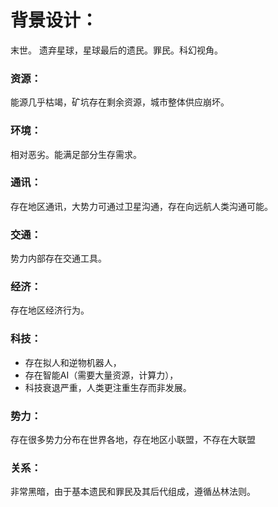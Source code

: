 # 背景设计：

末世。
遗弃星球，星球最后的遗民。罪民。科幻视角。

### 资源：
能源几乎枯竭，矿坑存在剩余资源，城市整体供应崩坏。

### 环境：
相对恶劣。能满足部分生存需求。

### 通讯：
存在地区通讯，大势力可通过卫星沟通，存在向远航人类沟通可能。

### 交通：
势力内部存在交通工具。

### 经济：
存在地区经济行为。

### 科技：
- 存在拟人和逆物机器人，
- 存在智能AI（需要大量资源，计算力），
- 科技衰退严重，人类更注重生存而非发展。

### 势力：
存在很多势力分布在世界各地，存在地区小联盟，不存在大联盟

### 关系：
非常黑暗，由于基本遗民和罪民及其后代组成，遵循丛林法则。
